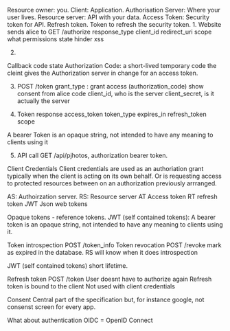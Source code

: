 Resource owner: you.
Client: Application.
Authorisation Server: Where your user lives.
Resource server: API with your data.
Access Token: Security token for API.
Refresh token. Token to refresh the security token.
1. 
Website sends alice to
GET /authorize
response_type
client_id
redirect_uri
scope what permissions
state hinder xss

2.
 Callback
 code
 state
 Authorization Code: a short-lived temporary code the cleint gives the Authorization server in change for an access token.

3. POST /token
grant_type : grant access (authorization_code) show consent from alice
code
client_id, who is the server
client_secret, is it actually the server

4. Token response
access_token
token_type
expires_in
refresh_token
scope

A bearer Token is an opaque string, not intended to have any meaning to clients using it

5. API call
GET /api/pjhotos, authorization bearer token.

Client Credentials
Client credentials are used as an authoriation grant typically when the client is acting on its own behalf. Or is requesting access to protected resources between on an authorization previously arrranged.

AS: Authoirzation server.
RS: Resource server
AT Access token
RT refresh token
JWT Json web tokens


Opaque tokens - reference tokens.
JWT (self contained tokens): 
A bearer token is an opaque string, not intended to have any meaning to clients using it.

Token introspection
POST /token_info
Token revocation
POST /revoke
mark as expired in the database. RS will know when it does introspection

JWT (self contained tokens) short lifetime.

Refresh token
POST /token
User doesnt have to authorize again
Refresh token is bound to the client
Not used with client credentials

Consent
Central part of the specification
but, for instance google, not consenst screen for every app.

What about authentication
OIDC = OpenID Connect


